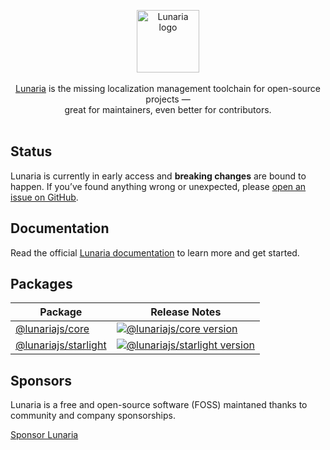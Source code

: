 <p align="center">
  <picture>
  <source media="(prefers-color-scheme: dark)" srcset="https://github.com/yanthomasdev/lunaria/assets/61414485/d89b6221-403c-465c-821a-5d02b339590c">
  <source media="(prefers-color-scheme: light)" srcset="https://github.com/yanthomasdev/lunaria/assets/61414485/cfe14a43-e87d-4d8a-9285-651017f1f6e6">
  <img alt="Lunaria logo" src="https://github.com/yanthomasdev/lunaria/assets/61414485/cfe14a43-e87d-4d8a-9285-651017f1f6e6" height="100">
</picture>
  <br/>
  <br/>
  <a href="https://lunaria.dev">Lunaria</a> is the missing localization management toolchain for open-source projects &mdash;
  <br/>
  great for maintainers, even better for contributors.
  <br/><br/>
</p>

## Status

Lunaria is currently in early access and **breaking changes** are bound to happen. If you’ve found anything wrong or unexpected, please [open an issue on GitHub](https://github.com/yanthomasdev/lunaria/issues/new).

## Documentation

Read the official [Lunaria documentation](https://lunaria.dev) to learn more and get started.

## Packages

| Package | Release Notes |
|---|---|
| [@lunariajs/core](/packages/core) | [![@lunariajs/core version](https://img.shields.io/npm/v/@lunariajs/core.svg?label=%20)](packages/core/CHANGELOG.md) |
| [@lunariajs/starlight](/packages/starlight) | [![@lunariajs/starlight version](https://img.shields.io/npm/v/@lunariajs/starlight.svg?label=%20)](packages/starlight/CHANGELOG.md) |


## Sponsors

Lunaria is a free and open-source software (FOSS) maintaned thanks to community and company sponsorships.

[Sponsor Lunaria](https://github.com/sponsors/yanthomasdev)